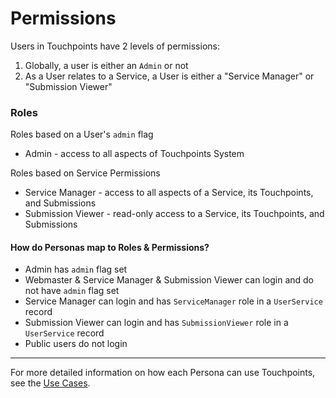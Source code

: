 # Permissions

Users in Touchpoints have 2 levels of permissions:

1. Globally, a user is either an `Admin` or not
2. As a User relates to a Service, a User is either a "Service Manager" or "Submission Viewer"

### Roles

Roles based on a User's `admin` flag

* Admin - access to all aspects of Touchpoints System

Roles based on Service Permissions

* Service Manager - access to all aspects of a Service, its Touchpoints, and Submissions
* Submission Viewer - read-only access to a Service, its Touchpoints, and Submissions

#### How do Personas map to Roles & Permissions?

* Admin has `admin` flag set
* Webmaster & Service Manager & Submission Viewer can login and do not have `admin` flag set
* Service Manager can login and has `ServiceManager` role in a `UserService` record
* Submission Viewer can login and has `SubmissionViewer` role in a `UserService` record
* Public users do not login

---

For more detailed information on how each Persona can use Touchpoints, see
the [Use Cases](USE_CASES.md).
